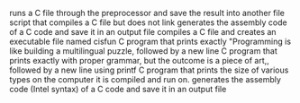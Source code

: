 runs a C file through the preprocessor and save the result into another file
script that compiles a C file but does not link
generates the assembly code of a C code and save it in an output file
compiles a C file and creates an executable file named cisfun
C program that prints exactly "Programming is like building a multilingual puzzle, followed by a new line
C program that prints exactly with proper grammar, but the outcome is a piece of art,, followed by a new line using printf
C program that prints the size of various types on the computer it is compiled and run on.
generates the assembly code (Intel syntax) of a C code and save it in an output file
